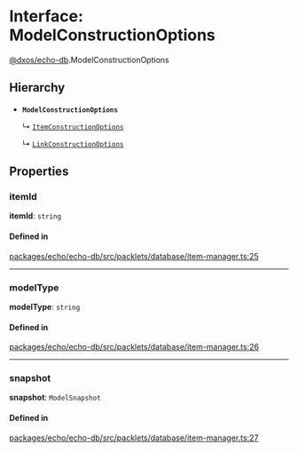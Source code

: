 # Interface: ModelConstructionOptions

[@dxos/echo-db](../modules/dxos_echo_db.md).ModelConstructionOptions

## Hierarchy

- **`ModelConstructionOptions`**

  ↳ [`ItemConstructionOptions`](dxos_echo_db.ItemConstructionOptions.md)

  ↳ [`LinkConstructionOptions`](dxos_echo_db.LinkConstructionOptions.md)

## Properties

### itemId

 **itemId**: `string`

#### Defined in

[packages/echo/echo-db/src/packlets/database/item-manager.ts:25](https://github.com/dxos/dxos/blob/main/packages/echo/echo-db/src/packlets/database/item-manager.ts#L25)

___

### modelType

 **modelType**: `string`

#### Defined in

[packages/echo/echo-db/src/packlets/database/item-manager.ts:26](https://github.com/dxos/dxos/blob/main/packages/echo/echo-db/src/packlets/database/item-manager.ts#L26)

___

### snapshot

 **snapshot**: `ModelSnapshot`

#### Defined in

[packages/echo/echo-db/src/packlets/database/item-manager.ts:27](https://github.com/dxos/dxos/blob/main/packages/echo/echo-db/src/packlets/database/item-manager.ts#L27)
